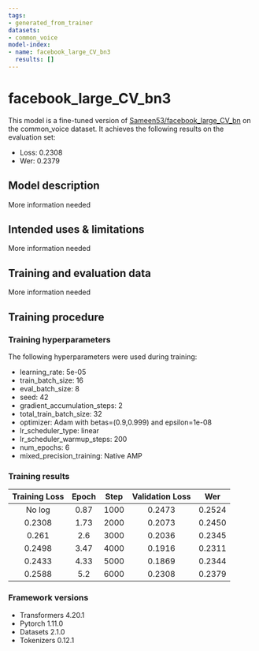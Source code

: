 ```yaml
---
tags:
- generated_from_trainer
datasets:
- common_voice
model-index:
- name: facebook_large_CV_bn3
  results: []
---
```


<!-- This model card has been generated automatically according to the information the Trainer had access to. You
should probably proofread and complete it, then remove this comment. -->

# facebook_large_CV_bn3

This model is a fine-tuned version of [Sameen53/facebook_large_CV_bn](https://huggingface.co/Sameen53/facebook_large_CV_bn) on the common_voice dataset.
It achieves the following results on the evaluation set:
- Loss: 0.2308
- Wer: 0.2379

## Model description

More information needed

## Intended uses & limitations

More information needed

## Training and evaluation data

More information needed

## Training procedure

### Training hyperparameters

The following hyperparameters were used during training:
- learning_rate: 5e-05
- train_batch_size: 16
- eval_batch_size: 8
- seed: 42
- gradient_accumulation_steps: 2
- total_train_batch_size: 32
- optimizer: Adam with betas=(0.9,0.999) and epsilon=1e-08
- lr_scheduler_type: linear
- lr_scheduler_warmup_steps: 200
- num_epochs: 6
- mixed_precision_training: Native AMP

### Training results

| Training Loss | Epoch | Step | Validation Loss | Wer    |
|:-------------:|:-----:|:----:|:---------------:|:------:|
| No log        | 0.87  | 1000 | 0.2473          | 0.2524 |
| 0.2308        | 1.73  | 2000 | 0.2073          | 0.2450 |
| 0.261         | 2.6   | 3000 | 0.2036          | 0.2345 |
| 0.2498        | 3.47  | 4000 | 0.1916          | 0.2311 |
| 0.2433        | 4.33  | 5000 | 0.1869          | 0.2344 |
| 0.2588        | 5.2   | 6000 | 0.2308          | 0.2379 |


### Framework versions

- Transformers 4.20.1
- Pytorch 1.11.0
- Datasets 2.1.0
- Tokenizers 0.12.1
